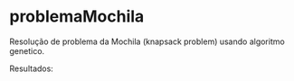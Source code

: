 # problemaMochila
Resolução de problema da Mochila (knapsack problem) usando algoritmo genetico.

Resultados:

